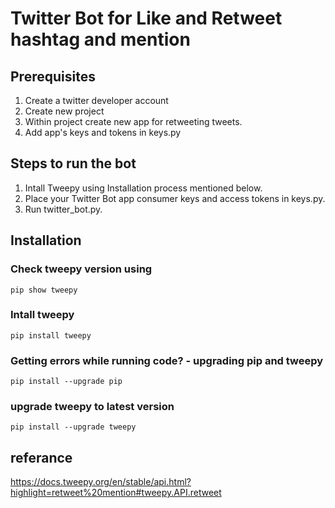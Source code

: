 # Twitter Bot for Like and Retweet hashtag and mention

## Prerequisites
  1. Create a twitter developer account 
  2. Create new project
  3. Within project create new app for retweeting tweets.
  4. Add app's keys and tokens in keys.py

## Steps to run the bot
  1. Intall Tweepy using Installation process mentioned below.
  2. Place your Twitter Bot app consumer keys and access tokens in keys.py. 
  3. Run twitter_bot.py.

## Installation
### Check tweepy version using 
    pip show tweepy

### Intall tweepy
    pip install tweepy

### Getting errors while running code? - upgrading pip and tweepy
    pip install --upgrade pip

### upgrade tweepy to latest version
    pip install --upgrade tweepy

## referance
https://docs.tweepy.org/en/stable/api.html?highlight=retweet%20mention#tweepy.API.retweet
